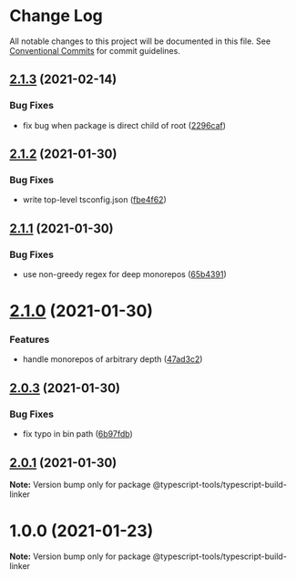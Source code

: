 # Change Log

All notable changes to this project will be documented in this file.
See [Conventional Commits](https://conventionalcommits.org) for commit guidelines.

## [2.1.3](https://github.com/typescript-tools/typescript-tools/compare/@typescript-tools/typescript-build-linker@2.1.2...@typescript-tools/typescript-build-linker@2.1.3) (2021-02-14)


### Bug Fixes

* fix bug when package is direct child of root ([2296caf](https://github.com/typescript-tools/typescript-tools/commit/2296caf449b2b9a3e9ed74f15dc82eee1aec0ed8))





## [2.1.2](https://github.com/typescript-tools/typescript-tools/compare/@typescript-tools/typescript-build-linker@2.1.1...@typescript-tools/typescript-build-linker@2.1.2) (2021-01-30)


### Bug Fixes

* write top-level tsconfig.json ([fbe4f62](https://github.com/typescript-tools/typescript-tools/commit/fbe4f629480a29f771e668b45fe87352170980d9))





## [2.1.1](https://github.com/typescript-tools/typescript-tools/compare/@typescript-tools/typescript-build-linker@2.1.0...@typescript-tools/typescript-build-linker@2.1.1) (2021-01-30)


### Bug Fixes

* use non-greedy regex for deep monorepos ([65b4391](https://github.com/typescript-tools/typescript-tools/commit/65b43911e3cd32a66607e609719603eda9a21876))





# [2.1.0](https://github.com/typescript-tools/typescript-tools/compare/@typescript-tools/typescript-build-linker@2.0.3...@typescript-tools/typescript-build-linker@2.1.0) (2021-01-30)


### Features

* handle monorepos of arbitrary depth ([47ad3c2](https://github.com/typescript-tools/typescript-tools/commit/47ad3c22b269dc4c6b1b8e4c4dbd525bbb7165db))





## [2.0.3](https://github.com/typescript-tools/typescript-tools/compare/@typescript-tools/typescript-build-linker@2.0.1...@typescript-tools/typescript-build-linker@2.0.3) (2021-01-30)


### Bug Fixes

* fix typo in bin path ([6b97fdb](https://github.com/typescript-tools/typescript-tools/commit/6b97fdb495ca5591c6760037aec97ac15cc7c86c))





## [2.0.1](https://github.com/typescript-tools/typescript-tools/compare/@typescript-tools/typescript-build-linker@1.0.0...@typescript-tools/typescript-build-linker@2.0.1) (2021-01-30)

**Note:** Version bump only for package @typescript-tools/typescript-build-linker





# 1.0.0 (2021-01-23)

**Note:** Version bump only for package @typescript-tools/typescript-build-linker
